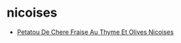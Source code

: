 # nicoises

 * [Petatou De Chere Fraise Au Thyme Et Olives Nicoises](../../index/p/petatou-de-chere-fraise-au-thyme-et-olives-nicoises-11447.json)
